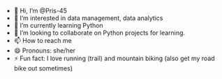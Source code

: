 - 👋 Hi, I’m @Pris-45
- 👀 I’m interested in data management, data analytics
- 🌱 I’m currently learning Python
- 💞️ I’m looking to collaborate on Python projects for learning. 
- 📫 How to reach me 
- 😄 Pronouns: she/her
- ⚡ Fun fact: I love running (trail) and mountain biking (also get my road bike out sometimes)

<!---
Pris-45/Pris-45 is a ✨ special ✨ repository because its `README.md` (this file) appears on your GitHub profile.
You can click the Preview link to take a look at your changes.
--->
